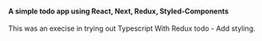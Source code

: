 #### A simple todo app using React, Next, Redux, Styled-Components

This was an execise in trying out Typescript With Redux 
todo - Add styling.
